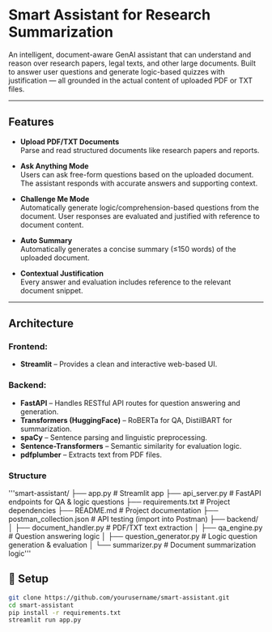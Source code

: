 #  Smart Assistant for Research Summarization

An intelligent, document-aware GenAI assistant that can understand and reason over research papers, legal texts, and other large documents. Built to answer user questions and generate logic-based quizzes with justification — all grounded in the actual content of uploaded PDF or TXT files.

---

##  Features

- **Upload PDF/TXT Documents**  
  Parse and read structured documents like research papers and reports.

- **Ask Anything Mode**  
  Users can ask free-form questions based on the uploaded document. The assistant responds with accurate answers and supporting context.

-  **Challenge Me Mode**  
  Automatically generate logic/comprehension-based questions from the document. User responses are evaluated and justified with reference to document content.

-  **Auto Summary**  
  Automatically generates a concise summary (≤150 words) of the uploaded document.

- **Contextual Justification**  
  Every answer and evaluation includes reference to the relevant document snippet.

---

##  Architecture

###  Frontend:  
- **Streamlit** – Provides a clean and interactive web-based UI.

###  Backend:  
- **FastAPI** – Handles RESTful API routes for question answering and generation.
- **Transformers (HuggingFace)** – RoBERTa for QA, DistilBART for summarization.
- **spaCy** – Sentence parsing and linguistic preprocessing.
- **Sentence-Transformers** – Semantic similarity for evaluation logic.
- **pdfplumber** – Extracts text from PDF files.

###  Structure

'''smart-assistant/
├── app.py # Streamlit app
├── api_server.py # FastAPI endpoints for QA & logic questions
├── requirements.txt # Project dependencies
├── README.md # Project documentation
├── postman_collection.json # API testing (import into Postman)
├── backend/
│ ├── document_handler.py # PDF/TXT text extraction
│ ├── qa_engine.py # Question answering logic
│ ├── question_generator.py # Logic question generation & evaluation
│ └── summarizer.py # Document summarization logic'''

## 🔧 Setup
```bash
git clone https://github.com/yourusername/smart-assistant.git
cd smart-assistant
pip install -r requirements.txt
streamlit run app.py
